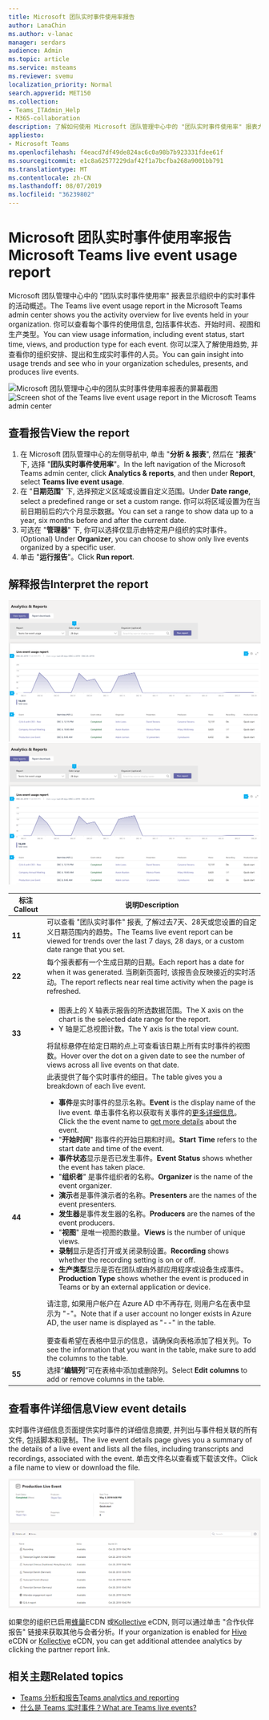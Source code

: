 ```yaml
---
title: Microsoft 团队实时事件使用率报告
author: LanaChin
ms.author: v-lanac
manager: serdars
audience: Admin
ms.topic: article
ms.service: msteams
ms.reviewer: svemu
localization_priority: Normal
search.appverid: MET150
ms.collection:
- Teams_ITAdmin_Help
- M365-collaboration
description: 了解如何使用 Microsoft 团队管理中心中的 "团队实时事件使用率" 报表大致了解组织中的团队活动事件活动。
appliesto:
- Microsoft Teams
ms.openlocfilehash: f4eacd7df49de824ac6c0a98b7b923331fdee61f
ms.sourcegitcommit: e1c8a62577229daf42f1a7bcfba268a9001bb791
ms.translationtype: MT
ms.contentlocale: zh-CN
ms.lasthandoff: 08/07/2019
ms.locfileid: "36239802"
---
```

# <a name="microsoft-teams-live-event-usage-report"></a><span data-ttu-id="d0c18-103">Microsoft 团队实时事件使用率报告</span><span class="sxs-lookup"><span data-stu-id="d0c18-103">Microsoft Teams live event usage report</span></span>

<span data-ttu-id="d0c18-104">Microsoft 团队管理中心中的 "团队实时事件使用率" 报表显示组织中的实时事件的活动概述。</span><span class="sxs-lookup"><span data-stu-id="d0c18-104">The Teams live event usage report in the Microsoft Teams admin center shows you the activity overview for live events held in your organization.</span></span> <span data-ttu-id="d0c18-105">你可以查看每个事件的使用信息, 包括事件状态、开始时间、视图和生产类型。</span><span class="sxs-lookup"><span data-stu-id="d0c18-105">You can view usage information, including event status, start time, views, and production type for each event.</span></span> <span data-ttu-id="d0c18-106">你可以深入了解使用趋势, 并查看你的组织安排、提出和生成实时事件的人员。</span><span class="sxs-lookup"><span data-stu-id="d0c18-106">You can gain insight into usage trends and see who in your organization schedules, presents, and produces live events.</span></span> 

<span data-ttu-id="d0c18-107">![Microsoft 团队管理中心中的团队实时事件使用率报表的屏幕截图](../media/teams-live-event-usage-report.png "管理中心中 \"团队使用情况\" 报表的屏幕截图")</span><span class="sxs-lookup"><span data-stu-id="d0c18-107">![Screen shot of the Teams live event usage report in the Microsoft Teams admin center](../media/teams-live-event-usage-report.png "Screen shot of the Teams usage report in the admin center")</span></span>

## <a name="view-the-report"></a><span data-ttu-id="d0c18-108">查看报告</span><span class="sxs-lookup"><span data-stu-id="d0c18-108">View the report</span></span>

1. <span data-ttu-id="d0c18-109">在 Microsoft 团队管理中心的左侧导航中, 单击 "**分析 & 报表**", 然后在 "**报表**" 下, 选择 "**团队实时事件使用率**"。</span><span class="sxs-lookup"><span data-stu-id="d0c18-109">In the left navigation of the Microsoft Teams admin center, click **Analytics & reports**, and then under **Report**, select **Teams live event usage**.</span></span>
2. <span data-ttu-id="d0c18-110">在 "**日期范围**" 下, 选择预定义区域或设置自定义范围。</span><span class="sxs-lookup"><span data-stu-id="d0c18-110">Under **Date range**, select a predefined range or set a custom range.</span></span> <span data-ttu-id="d0c18-111">你可以将区域设置为在当前日期前后的六个月显示数据。</span><span class="sxs-lookup"><span data-stu-id="d0c18-111">You can set a range to show  data up to a year, six months before and after the current date.</span></span>
3. <span data-ttu-id="d0c18-112">可选在 "**管理器**" 下, 你可以选择仅显示由特定用户组织的实时事件。</span><span class="sxs-lookup"><span data-stu-id="d0c18-112">(Optional) Under **Organizer**, you can choose to show only live events organized by a specific user.</span></span>
4. <span data-ttu-id="d0c18-113">单击 "**运行报告**"。</span><span class="sxs-lookup"><span data-stu-id="d0c18-113">Click **Run report**.</span></span>  

## <a name="interpret-the-report"></a><span data-ttu-id="d0c18-114">解释报告</span><span class="sxs-lookup"><span data-stu-id="d0c18-114">Interpret the report</span></span>

<span data-ttu-id="d0c18-115">![Microsoft 团队管理中心中的团队实时事件使用率报表的屏幕截图](../media/teams-live-event-usage-report-with-callouts.png "使用编号标注的管理中心的 \"团队实时事件使用率\" 报表的屏幕截图")</span><span class="sxs-lookup"><span data-stu-id="d0c18-115">![Screen shot of the Teams live event usage report in the Microsoft Teams admin center](../media/teams-live-event-usage-report-with-callouts.png "Screen shot of the Teams live events usage report in the admin center with numbered callouts")</span></span>

|<span data-ttu-id="d0c18-116">标注</span><span class="sxs-lookup"><span data-stu-id="d0c18-116">Callout</span></span> |<span data-ttu-id="d0c18-117">说明</span><span class="sxs-lookup"><span data-stu-id="d0c18-117">Description</span></span>  |
|--------|-------------|
|<span data-ttu-id="d0c18-118">**1**</span><span class="sxs-lookup"><span data-stu-id="d0c18-118">**1**</span></span>   |<span data-ttu-id="d0c18-119">可以查看 "团队实时事件" 报表, 了解过去7天、28天或您设置的自定义日期范围内的趋势。</span><span class="sxs-lookup"><span data-stu-id="d0c18-119">The Teams live event report can be viewed for trends over the last 7 days, 28 days, or a custom date range that you set.</span></span> |
|<span data-ttu-id="d0c18-120">**2**</span><span class="sxs-lookup"><span data-stu-id="d0c18-120">**2**</span></span>   |<span data-ttu-id="d0c18-121">每个报表都有一个生成日期的日期。</span><span class="sxs-lookup"><span data-stu-id="d0c18-121">Each report has a date for when it was generated.</span></span> <span data-ttu-id="d0c18-122">当刷新页面时, 该报告会反映接近的实时活动。</span><span class="sxs-lookup"><span data-stu-id="d0c18-122">The report reflects near real time activity when the page is refreshed.</span></span> |
|<span data-ttu-id="d0c18-123">**3**</span><span class="sxs-lookup"><span data-stu-id="d0c18-123">**3**</span></span>   |<ul><li><span data-ttu-id="d0c18-124">图表上的 X 轴表示报告的所选数据范围。</span><span class="sxs-lookup"><span data-stu-id="d0c18-124">The X axis on the chart is the selected date range for the report.</span></span></li> <li> <span data-ttu-id="d0c18-125">Y 轴是汇总视图计数。</span><span class="sxs-lookup"><span data-stu-id="d0c18-125">The Y axis is the total view count.</span></span></li> </ul><span data-ttu-id="d0c18-126">将鼠标悬停在给定日期的点上可查看该日期上所有实时事件的视图数。</span><span class="sxs-lookup"><span data-stu-id="d0c18-126">Hover over the dot on a given date to see the number of views across all live events on that date.</span></span>|
|<span data-ttu-id="d0c18-127">**4**</span><span class="sxs-lookup"><span data-stu-id="d0c18-127">**4**</span></span>   |<span data-ttu-id="d0c18-128">此表提供了每个实时事件的细目。</span><span class="sxs-lookup"><span data-stu-id="d0c18-128">The table gives you a breakdown of each live event.</span></span> <ul><li><span data-ttu-id="d0c18-129">**事件**是实时事件的显示名称。</span><span class="sxs-lookup"><span data-stu-id="d0c18-129">**Event** is the display name of the live event.</span></span> <span data-ttu-id="d0c18-130">单击事件名称以获取有关事件的[更多详细信息](#view-event-details)。</span><span class="sxs-lookup"><span data-stu-id="d0c18-130">Click the the event name to [get more details](#view-event-details) about the event.</span></span> </li> <li><span data-ttu-id="d0c18-131">"**开始时间**" 指事件的开始日期和时间。</span><span class="sxs-lookup"><span data-stu-id="d0c18-131">**Start Time** refers to the start date and time of the event.</span></span></li> <li><span data-ttu-id="d0c18-132">**事件状态**显示是否已发生事件。</span><span class="sxs-lookup"><span data-stu-id="d0c18-132">**Event Status** shows whether the event has taken place.</span></span>  </li><li><span data-ttu-id="d0c18-133">"**组织者**" 是事件组织者的名称。</span><span class="sxs-lookup"><span data-stu-id="d0c18-133">**Organizer** is the name of the event organizer.</span></span></li> <li><span data-ttu-id="d0c18-134">**演示**者是事件演示者的名称。</span><span class="sxs-lookup"><span data-stu-id="d0c18-134">**Presenters** are the names of the  event presenters.</span></span></li><li><span data-ttu-id="d0c18-135">**发生器**是事件发生器的名称。</span><span class="sxs-lookup"><span data-stu-id="d0c18-135">**Producers** are the names of the event producers.</span></span></li><li><span data-ttu-id="d0c18-136">"**视图**" 是唯一视图的数量。</span><span class="sxs-lookup"><span data-stu-id="d0c18-136">**Views** is the number of unique views.</span></span></li><li><span data-ttu-id="d0c18-137">**录制**显示是否打开或关闭录制设置。</span><span class="sxs-lookup"><span data-stu-id="d0c18-137">**Recording** shows whether the recording setting is on or off.</span></span></li><li><span data-ttu-id="d0c18-138">**生产类型**显示是否在团队或由外部应用程序或设备生成事件。</span><span class="sxs-lookup"><span data-stu-id="d0c18-138">**Production Type** shows whether the event is produced in Teams or by an external application or device.</span></span></li></li> </ul><span data-ttu-id="d0c18-139">请注意, 如果用户帐户在 Azure AD 中不再存在, 则用户名在表中显示为 "-"。</span><span class="sxs-lookup"><span data-stu-id="d0c18-139">Note that if a user account no longer exists in Azure AD, the user name is displayed as "--" in the table.</span></span> <br><br><span data-ttu-id="d0c18-140">要查看希望在表格中显示的信息，请确保向表格添加了相关列。</span><span class="sxs-lookup"><span data-stu-id="d0c18-140">To see the information that you want in the table, make sure to add the columns to the table.</span></span> |
|<span data-ttu-id="d0c18-141">**5**</span><span class="sxs-lookup"><span data-stu-id="d0c18-141">**5**</span></span>   |<span data-ttu-id="d0c18-142">选择“**编辑列**”可在表格中添加或删除列。</span><span class="sxs-lookup"><span data-stu-id="d0c18-142">Select **Edit columns** to add or remove columns in the table.</span></span>|

## <a name="view-event-details"></a><span data-ttu-id="d0c18-143">查看事件详细信息</span><span class="sxs-lookup"><span data-stu-id="d0c18-143">View event details</span></span>

<span data-ttu-id="d0c18-144">实时事件详细信息页面提供实时事件的详细信息摘要, 并列出与事件相关联的所有文件, 包括脚本和录制。</span><span class="sxs-lookup"><span data-stu-id="d0c18-144">The live event details page gives you a summary of the details of a live event and lists all the files, including transcripts and recordings, associated with the event.</span></span> <span data-ttu-id="d0c18-145">单击文件名以查看或下载该文件。</span><span class="sxs-lookup"><span data-stu-id="d0c18-145">Click a file name to view or download the file.</span></span>

![显示实时事件详细信息的屏幕截图](../media/teams-live-event-usage-report-event-detail.png)

<span data-ttu-id="d0c18-147">如果您的组织已启用[蜂巢](https://www.hivestreaming.com/partners/integration-partners/microsoft/)ECDN 或[Kollective](https://kollective.com) eCDN, 则可以通过单击 "合作伙伴报告" 链接来获取其他与会者分析。</span><span class="sxs-lookup"><span data-stu-id="d0c18-147">If your organization is enabled for [Hive](https://www.hivestreaming.com/partners/integration-partners/microsoft/) eCDN or [Kollective](https://kollective.com) eCDN, you can get additional attendee analytics by clicking the partner report link.</span></span>

## <a name="related-topics"></a><span data-ttu-id="d0c18-148">相关主题</span><span class="sxs-lookup"><span data-stu-id="d0c18-148">Related topics</span></span>
- [<span data-ttu-id="d0c18-149">Teams 分析和报告</span><span class="sxs-lookup"><span data-stu-id="d0c18-149">Teams analytics and reporting</span></span>](teams-reporting-reference.md)
- [<span data-ttu-id="d0c18-150">什么是 Teams 实时事件？</span><span class="sxs-lookup"><span data-stu-id="d0c18-150">What are Teams live events?</span></span>](../teams-live-events/what-are-teams-live-events.md)